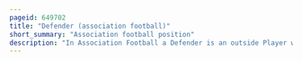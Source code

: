 ```yaml
---
pageid: 649702
title: "Defender (association football)"
short_summary: "Association football position"
description: "In Association Football a Defender is an outside Player whose primary Role is to stop Attacks during the Game and prevent the Opposition from scoring."
---
```

